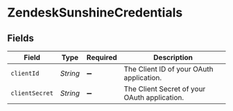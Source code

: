# ZendeskSunshineCredentials


## Fields

| Field                                        | Type                                         | Required                                     | Description                                  |
| -------------------------------------------- | -------------------------------------------- | -------------------------------------------- | -------------------------------------------- |
| `clientId`                                   | *String*                                     | :heavy_minus_sign:                           | The Client ID of your OAuth application.     |
| `clientSecret`                               | *String*                                     | :heavy_minus_sign:                           | The Client Secret of your OAuth application. |